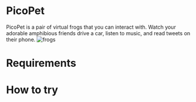 # PicoPet
PicoPet is a pair of virtual frogs that you can interact with. Watch your adorable amphibious friends drive a car, listen to music, and read tweets on their phone. 
![frogs](https://imgur.com/HebTf7v)


# Requirements

# How to try 
